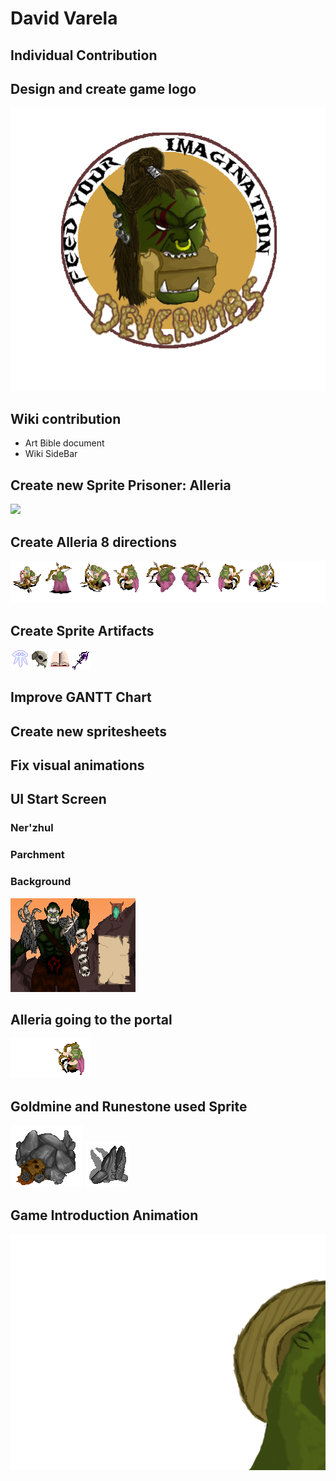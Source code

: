 ﻿# David Varela
## Individual Contribution

## Design and create game logo

![](Wiki_Files/Home/logo.png)

## Wiki contribution

- Art Bible document
- Wiki SideBar

## Create new Sprite Prisoner: Alleria

<img src="Readme_Files/David Varela/AlleriaIdle.gif">

## Create Alleria 8 directions

<img src="Readme_Files/David Varela/Animation.gif">

## Create Sprite Artifacts

<img src="Readme_Files/David Varela/Artifacts.gif">

## Improve GANTT Chart
## Create new spritesheets
## Fix visual animations
## UI Start Screen
### Ner'zhul
### Parchment
### Background

<img src="Readme_Files/David Varela/FinalMainScreen.gif">

## Alleria going to the portal

<img src="Readme_Files/David Varela/Alleria_Portal.gif">

## Goldmine and Runestone used Sprite

<img src="Readme_Files/David Varela/GoldMine_destroyed.png">
<img src="Readme_Files/David Varela/Runestone destruida.png">

## Game Introduction Animation

<img src="Readme_Files/David Varela/AnimacioProjecte2.gif">
 
